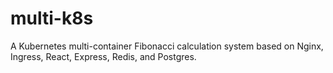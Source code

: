 # multi-k8s

A Kubernetes multi-container Fibonacci calculation system based on Nginx, Ingress, React, Express, Redis, and Postgres.
